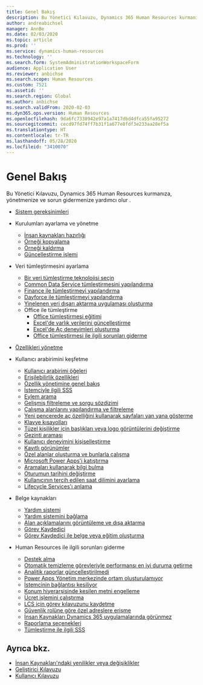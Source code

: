 ```yaml
---
title: Genel Bakış
description: Bu Yönetici Kılavuzu, Dynamics 365 Human Resources kurmanıza, yönetmenize ve sorun gidermenize yardımcı olur .
author: andreabichsel
manager: AnnBe
ms.date: 02/03/2020
ms.topic: article
ms.prod: ''
ms.service: dynamics-human-resources
ms.technology: ''
ms.search.form: SystemAdministrationWorkspaceForm
audience: Application User
ms.reviewer: anbichse
ms.search.scope: Human Resources
ms.custom: 7521
ms.assetid: ''
ms.search.region: Global
ms.author: anbichse
ms.search.validFrom: 2020-02-03
ms.dyn365.ops.version: Human Resources
ms.openlocfilehash: 9da6fc7338942e97a1a7417dbd4dfca55fa95272
ms.sourcegitcommit: cecd97fd74ff7b31f1a677e8fdf3e233aa28ef5a
ms.translationtype: HT
ms.contentlocale: tr-TR
ms.lasthandoff: 05/28/2020
ms.locfileid: "3410070"
---
```

# <a name="overview"></a>Genel Bakış

Bu Yönetici Kılavuzu, Dynamics 365 Human Resources kurmanıza, yönetmenize ve sorun gidermenize yardımcı olur .

- [Sistem gereksinimleri](hr-admin-system-requirements.md)

- Kurulumları ayarlama ve yönetme
  - [İnsan kaynakları hazırlığı](hr-admin-setup-provision.md)
  - [Örneği kopyalama](hr-admin-setup-copy-instance.md)
  - [Örneği kaldırma](hr-admin-setup-remove-instance.md)
  - [Güncelleştirme işlemi](hr-admin-setup-update-process.md)

- Veri tümleştirmesini ayarlama
  - [Bir veri tümleştirme teknolojisi seçin](hr-admin-integration-choose-technology.md)
  - [Common Data Service tümleştirmesini yapılandırma](hr-admin-integration-common-data-service.md)
  - [Finance ile tümleştirmeyi yapılandırma](hr-admin-integration-finance.md)
  - [Dayforce ile tümleştirmeyi yapılandırma](hr-admin-integration-dayforce.md)
  - [Yinelenen veri dışarı aktarma uygulaması oluşturma](hr-admin-integration-recurring-data-export.md)
  - Office ile tümleştirme
    - [Office tümleştirmesi eğitimi](../dev-itpro/office-integration/office-integration-tutorial.md?toc=/dynamics365/unified-operations/talent/toc.json)
    - [Excel'de varlık verilerini güncelleştirme](../dev-itpro/office-integration/use-excel-add-in.md?toc=/dynamics365/unified-operations/talent/toc.json)
    - [Excel'de Aç deneyimleri oluşturma](../dev-itpro/office-integration/office-integration-edit-excel.md?toc=/dynamics365/unified-operations/talent/toc.json)
    - [Office tümleştirmesi ile ilgili sorunları giderme](../dev-itpro/office-integration/office-integration-troubleshooting.md?toc=/dynamics365/unified-operations/talent/toc.json)

- [Özellikleri yönetme](hr-admin-manage-features.md)

- Kullanıcı arabirimini keşfetme
  - [Kullanıcı arabirimi öğeleri](../fin-ops-core/fin-ops/get-started/user-interface-elements.md?toc=/dynamics365/human-resources/toc.json)
  - [Erişilebilirlik özellikleri](../fin-ops-core/fin-ops/get-started/accessibility-features.md?toc=/dynamics365/human-resources/toc.json)
  - [Özellik yönetimine genel bakış](../fin-ops-core/fin-ops/get-started/feature-management/feature-management-overview.md?toc=/dynamics365/human-resources/toc.json)
  - [İstemciyle ilgili SSS](../fin-ops-core/fin-ops/get-started/client-faq.md?toc=/dynamics365/human-resources/toc.json)
  - [Eylem arama](../fin-ops-core/fin-ops/get-started/action-search.md?toc=/dynamics365/human-resources/toc.json)
  - [Gelişmiş filtreleme ve sorgu sözdizimi](../fin-ops-core/fin-ops/get-started/advanced-filtering-query-options.md?toc=/dynamics365/human-resources/toc.json)
  - [Çalışma alanlarını yapılandırma ve filtreleme](../fin-ops-core/fin-ops/get-started/configure-filter-workspaces.md?toc=/dynamics365/financehuman-resources/toc.json)
  - [Yeni pencerede aç özelliğini kullanarak sayfaları yan yana gösterme](../fin-ops-core/fin-ops/get-started/display-pages-side-by-side.md?toc=/dynamics365/human-resources/toc.json)
  - [Klavye kısayolları](../fin-ops-core/fin-ops/get-started/shortcut-keys.md?toc=/dynamics365/human-resources/toc.json)
  - [Tüzel kişilikler için başlıkları veya logo görüntülerini değiştirme](../fin-ops-core/fin-ops/get-started/tasks/change-banner-or-logo.md?toc=/dynamics365/human-resources/toc.json)
  - [Gezinti araması](../fin-ops-core/fin-ops/get-started/navigation-search.md?toc=/dynamics365/human-resources/toc.json)
  - [Kullanıcı deneyimini kişiselleştirme](../fin-ops-core/fin-ops/get-started/personalize-user-experience.md?toc=/dynamics365/human-resources/toc.json)
  - [Kayıtlı görünümler](../fin-ops-core/fin-ops/get-started/saved-views.md?toc=/dynamics365/human-resources/toc.json)
  - [Özel alanlar oluşturma ve bunlarla çalışma](../fin-ops-core/fin-ops/get-started/user-defined-fields.md?toc=/dynamics365/human-resources/toc.json)
  - [Microsoft Power Apps'i katıştırma](../fin-ops-core/fin-ops/get-started/embed-power-apps.md?toc=/dynamics365/human-resources/toc.json)
  - [Aramaları kullanarak bilgi bulma](../fin-ops-core/fin-ops/get-started/use-lookups-to-find-information.md?toc=/dynamics365/human-resources/toc.json)
  - [Oturumun tarihini değiştirme](../fin-ops-core/fin-ops/organization-administration/tasks/change-date-session.md?toc=/dynamics365/human-resources/toc.json)
  - [Kullanıcının tercih edilen saat dilimini ayarlama](../fin-ops-core/fin-ops/organization-administration/tasks/set-users-preferred-time-zone.md?toc=/dynamics365/human-resources/toc.json)
  - [Lifecycle Services'ı anlama](../fin-ops-core/dev-itpro/lifecycle-services/lcs-works-lcs.md?toc=/dynamics365/human-resources/toc.json)

- Belge kaynakları
  - [Yardım sistemi](../fin-ops-core/fin-ops/get-started/help-overview.md?toc=/dynamics365/human-resources/toc.json)
  - [Yardım sistemini bağlama](../fin-ops-core/fin-ops/get-started/help-connect.md?toc=/dynamics365/human-resources/toc.json)
  - [Alan açıklamalarını görüntüleme ve dışa aktarma](../fin-ops-core/fin-ops/get-started/view-export-field-descriptions.md?toc=/dynamics365/human-resources/toc.json)
  - [Görev Kaydedici](../fin-ops-core/dev-itpro/user-interface/task-recorder.md?toc=/dynamics365/human-resources/toc.json)
  - [Görev Kaydedici ile belge veya eğitim oluşturma](../fin-ops-core/dev-itpro/user-interface/task-recorder-training-docs.md?toc=/dynamics365/human-resources/toc.json)

- Human Resources ile ilgili sorunları giderme
  - [Destek alma](hr-admin-troubleshooting-support.md)
  - [Otomatik temizleme görevleriyle performansı en iyi duruma getirme](hr-admin-troubleshooting-batch-history.md)
  - [Analitik raporlar güncelleştirilmedi](hr-admin-troubleshooting-analytic-reports.md)
  - [Power Apps Yönetim merkezinde ortam oluşturulamıyor](hr-admin-troubleshooting-power-apps.md)
  - [İstemcinin bağlantısı kesiliyor](hr-admin-troubleshooting-disconnect.md)
  - [Konum hiyerarşisinde kesilen metni engelleme](hr-admin-troubleshooting-truncate.md)
  - [Ücret işlemini çalıştırma](hr-admin-troubleshooting-compensation.md)
  - [LCS için görev kılavuzunu kaydetme](hr-admin-troubleshooting-task-guide.md)
  - [Güvenlik rolüne göre özel adreslere erişme](hr-admin-troubleshooting-private-addresses.md)
  - [İnsan Kaynakları Dynamics 365 uygulamalarında görünmez](hr-admin-troubleshooting-not-in-apps.md)
  - [Raporlama seçenekleri](hr-admin-troubleshooting-reporting.md)
  - [Tümleştirme ile ilgili SSS](hr-admin-troubleshooting-integration.md)

## <a name="see-also"></a>Ayrıca bkz.

- [İnsan Kaynakları'ndaki yenilikler veya değişiklikler](hr-admin-whats-new.md)
- [Geliştirici Kılavuzu](hr-developer-overview.md)
- [Kullanıcı Kılavuzu](hr-hrpro-overview.md)